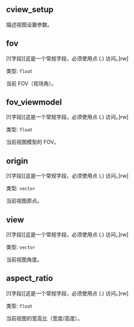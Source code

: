 ## cview_setup

描述视图设置参数。

## fov

[![字段][这是一个常规字段，必须使用点 (.) 访问。]rw]

类型: `float`

当前 FOV（视场角）。

## fov_viewmodel

[![字段][这是一个常规字段，必须使用点 (.) 访问。]rw]

类型: `float`

当前视图模型的 FOV。

## origin

[![字段][这是一个常规字段，必须使用点 (.) 访问。]rw]

类型: `vector`

当前视图原点。

## view

[![字段][这是一个常规字段，必须使用点 (.) 访问。]rw]

类型: `vector`

当前视图角度。

## aspect_ratio

[![字段][这是一个常规字段，必须使用点 (.) 访问。]rw]

类型: `float`

当前视图的宽高比（宽度/高度）。